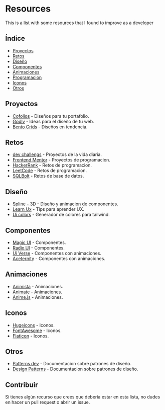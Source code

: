 # Resources
This is a list with some resources that I found to improve as a developer

## Índice

- [Proyectos](#proyectos)
- [Retos](#retos)
- [Diseño](#diseño)
- [Componentes](#componentes)
- [Animaciones](#animaciones)
- [Programacion](#programacion)
- [Iconos](#iconos)
- [Otros](#otros)

## Proyectos

- [Cofolios](https://www.cofolios.com/) - Diseños para tu portafolio.
- [Godly](https://godly.website/) - Ideas para el diseño de tu web.
- [Bento Grids](https://bentogrids.com/) - Diseños en tendencia.

## Retos
- [dev challengs](https://devchallenges.io/) - Proyectos de la vida diaria.
- [Frontend Mentor](https://www.frontendmentor.io/challenges) - Proyectos de programacion.
- [HackerRank](https://www.hackerrank.com/) - Retos de programacion.
- [LeetCode](https://leetcode.com/) - Retos de programacion.
- [SQLBolt](https://sqlbolt.com/) - Retos de base de datos.

## Diseño

- [Spline - 3D](https://spline.design/) - Diseño y animacion de componentes.
- [Learn Ux](https://uxcel.com/) - Tips para aprender UX.
- [Ui colors](https://uicolors.app/create) - Generador de colores para tailwind.

## Componentes

- [Magic UI](https://magicui.design/) - Componentes.
- [Radix UI](https://www.radix-ui.com/) - Componentes.
- [Ui Verse](https://uiverse.io/) - Componentes con animaciones.
- [Aceternity](https://ui.aceternity.com/) - Componentes con animaciones.

## Animaciones

- [Animista](https://animista.net/) - Animaciones.
- [Animate](https://animate.style/) - Animaciones.
- [Anime.js](https://animejs.com/) - Animaciones.

## Iconos

- [Hugeicons](https://hugeicons.com/) - Iconos.
- [FontAwesome](https://fontawesome.com/icons) - Iconos.
- [Flaticon](https://www.flaticon.es/) - Iconos.

## Otros

- [Patterns dev](https://www.patterns.dev/) - Documentacion sobre patrones de diseño.
- [Design Patterns](https://refactoring.guru/design-patterns) - Documentacion sobre patrones de diseño.

## Contribuir
Si tienes algún recurso que crees que debería estar en esta lista, no dudes en hacer un pull request o abrir un issue.


